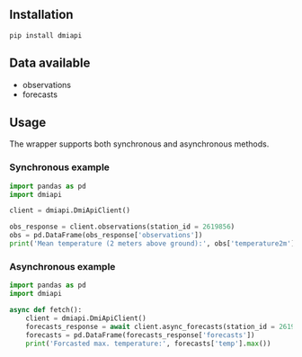 ## Installation

```pip install dmiapi```

## Data available

- observations
- forecasts

## Usage

The wrapper supports both synchronous and asynchronous methods.

### Synchronous example
```python
import pandas as pd
import dmiapi

client = dmiapi.DmiApiClient()

obs_response = client.observations(station_id = 2619856)
obs = pd.DataFrame(obs_response['observations'])
print('Mean temperature (2 meters above ground):', obs['temperature2m'].mean())
```

### Asynchronous example
```python
import pandas as pd
import dmiapi

async def fetch():
    client = dmiapi.DmiApiClient()
    forecasts_response = await client.async_forecasts(station_id = 2619856)
    forecasts = pd.DataFrame(forecasts_response['forecasts'])
    print('Forcasted max. temperature:', forecasts['temp'].max())
```
